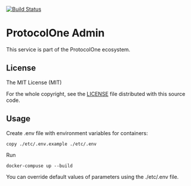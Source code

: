 [![Build Status](https://travis-ci.org/ProtocolONE/admin.protocol.one.svg?branch=master)](https://travis-ci.org/ProtocolONE/admin.protocol.one)

ProtocolOne Admin
=================

This service is part of the ProtocolOne ecosystem.



License
-------
The MIT License (MIT)

For the whole copyright, see the [LICENSE](LICENSE) file distributed with this 
source code.

Usage
-----
Create .env file with environment variables for containers:

    copy ./etc/.env.example ./etc/.env

Run 
  
    docker-compuse up --build

You can override default values of parameters using the ./etc/.env file.